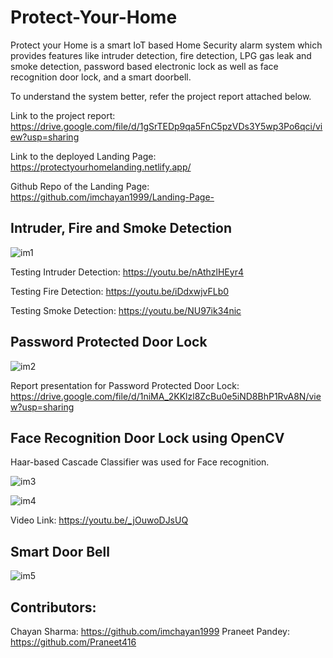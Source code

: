 # Protect-Your-Home

Protect your Home is a smart IoT based Home Security alarm system which provides features like intruder detection, fire detection, LPG gas leak and smoke detection, password based electronic lock as well as face recognition door lock, and a smart doorbell.

To understand the system better, refer the project report attached below.

Link to the project report: https://drive.google.com/file/d/1gSrTEDp9qa5FnC5pzVDs3Y5wp3Po6qci/view?usp=sharing

Link to the deployed Landing Page: https://protectyourhomelanding.netlify.app/

Github Repo of the Landing Page: https://github.com/imchayan1999/Landing-Page-

## Intruder, Fire and Smoke Detection

![im1](https://user-images.githubusercontent.com/45001843/123505950-50387500-d67f-11eb-8f62-39f9a7d790a7.png)

Testing Intruder Detection: https://youtu.be/nAthzlHEyr4

Testing Fire Detection: https://youtu.be/iDdxwjvFLb0

Testing Smoke Detection: https://youtu.be/NU97ik34nic

## Password Protected Door Lock

![im2](https://user-images.githubusercontent.com/45001843/123506770-a0193b00-d683-11eb-9a3f-bc636ebea490.png)

Report presentation for Password Protected Door Lock: https://drive.google.com/file/d/1niMA_2KKlzl8ZcBu0e5iND8BhP1RvA8N/view?usp=sharing

## Face Recognition Door Lock using OpenCV

Haar-based Cascade Classifier was used for Face recognition.

![im3](https://user-images.githubusercontent.com/45001843/123506959-904e2680-d684-11eb-9bb7-b1913d86793e.png)

![im4](https://user-images.githubusercontent.com/45001843/123507011-c9869680-d684-11eb-95ab-e2ca23476edb.jpg)

Video Link: https://youtu.be/_jOuwoDJsUQ

## Smart Door Bell

![im5](https://user-images.githubusercontent.com/45001843/123507081-39951c80-d685-11eb-88d3-a551648c286c.png)

## Contributors:

Chayan Sharma: https://github.com/imchayan1999
Praneet Pandey: https://github.com/Praneet416

